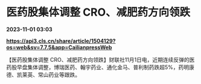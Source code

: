 # 医药股集体调整 CRO、减肥药方向领跌

**2023-11-01 03:03**

**https://api3.cls.cn/share/article/1504129?os=web&sv=7.7.5&app=CailianpressWeb**

【医药股集体调整 CRO、减肥药方向领跌】财联社11月1日电，近期连续反弹的医药股早盘集体调整，博瑞医药、翰宇药业、通化金马、普利制药跌超5%，药明康德、凯莱英、常山药业等跟跌。